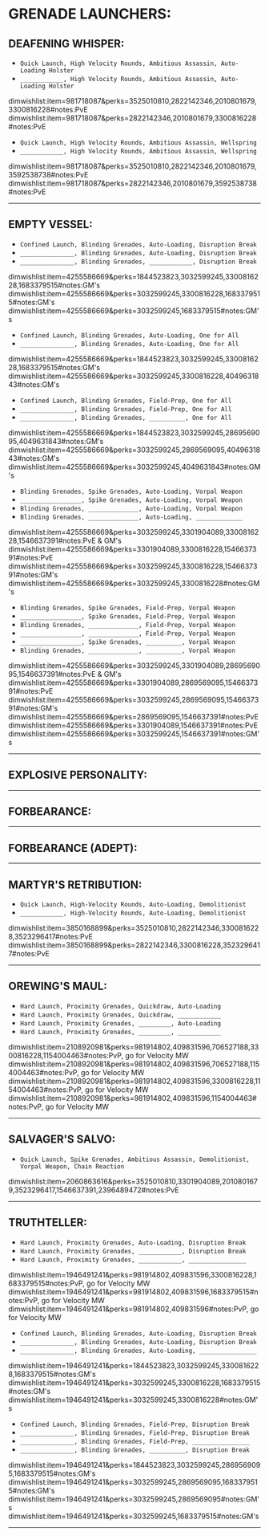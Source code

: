 # GRENADE LAUNCHERS:

## DEAFENING WHISPER:

-   `Quick Launch, High Velocity Rounds, Ambitious Assassin, Auto-Loading Holster`
-   `____________, High Velocity Rounds, Ambitious Assassin, Auto-Loading Holster`

dimwishlist:item=981718087&perks=3525010810,2822142346,2010801679,3300816228#notes:PvE  
dimwishlist:item=981718087&perks=2822142346,2010801679,3300816228#notes:PvE

-   `Quick Launch, High Velocity Rounds, Ambitious Assassin, Wellspring`
-   `____________, High Velocity Rounds, Ambitious Assassin, Wellspring`

dimwishlist:item=981718087&perks=3525010810,2822142346,2010801679,3592538738#notes:PvE  
dimwishlist:item=981718087&perks=2822142346,2010801679,3592538738#notes:PvE

---

## EMPTY VESSEL:

-   `Confined Launch, Blinding Grenades, Auto-Loading, Disruption Break`
-   `_______________, Blinding Grenades, Auto-Loading, Disruption Break`
-   `_______________, Blinding Grenades, ____________, Disruption Break`

dimwishlist:item=4255586669&perks=1844523823,3032599245,3300816228,1683379515#notes:GM's  
dimwishlist:item=4255586669&perks=3032599245,3300816228,1683379515#notes:GM's  
dimwishlist:item=4255586669&perks=3032599245,1683379515#notes:GM's

-   `Confined Launch, Blinding Grenades, Auto-Loading, One for All`
-   `_______________, Blinding Grenades, Auto-Loading, One for All`

dimwishlist:item=4255586669&perks=1844523823,3032599245,3300816228,1683379515#notes:GM's  
dimwishlist:item=4255586669&perks=3032599245,3300816228,4049631843#notes:GM's

-   `Confined Launch, Blinding Grenades, Field-Prep, One for All`
-   `_______________, Blinding Grenades, Field-Prep, One for All`
-   `_______________, Blinding Grenades, __________, One for All`

dimwishlist:item=4255586669&perks=1844523823,3032599245,2869569095,4049631843#notes:GM's  
dimwishlist:item=4255586669&perks=3032599245,2869569095,4049631843#notes:GM's  
dimwishlist:item=4255586669&perks=3032599245,4049631843#notes:GM's

-   `Blinding Grenades, Spike Grenades, Auto-Loading, Vorpal Weapon`
-   `_________________, Spike Grenades, Auto-Loading, Vorpal Weapon`
-   `Blinding Grenades, ______________, Auto-Loading, Vorpal Weapon`
-   `Blinding Grenades, ______________, Auto-Loading, _____________`

dimwishlist:item=4255586669&perks=3032599245,3301904089,3300816228,1546637391#notes:PvE & GM's  
dimwishlist:item=4255586669&perks=3301904089,3300816228,1546637391#notes:PvE  
dimwishlist:item=4255586669&perks=3032599245,3300816228,1546637391#notes:GM's  
dimwishlist:item=4255586669&perks=3032599245,3300816228#notes:GM's

-   `Blinding Grenades, Spike Grenades, Field-Prep, Vorpal Weapon`
-   `_________________, Spike Grenades, Field-Prep, Vorpal Weapon`
-   `Blinding Grenades, ______________, Field-Prep, Vorpal Weapon`
-   `_________________, ______________, Field-Prep, Vorpal Weapon`
-   `_________________, Spike Grenades, __________, Vorpal Weapon`
-   `Blinding Grenades, ______________, __________, Vorpal Weapon`

dimwishlist:item=4255586669&perks=3032599245,3301904089,2869569095,1546637391#notes:PvE & GM's  
dimwishlist:item=4255586669&perks=3301904089,2869569095,1546637391#notes:PvE  
dimwishlist:item=4255586669&perks=3032599245,2869569095,1546637391#notes:GM's  
dimwishlist:item=4255586669&perks=2869569095,1546637391#notes:PvE  
dimwishlist:item=4255586669&perks=3301904089,1546637391#notes:PvE  
dimwishlist:item=4255586669&perks=3032599245,1546637391#notes:GM's

---

## EXPLOSIVE PERSONALITY:

---

## FORBEARANCE:

---

## FORBEARANCE (ADEPT):

---

## MARTYR'S RETRIBUTION:

-   `Quick Launch, High-Velocity Rounds, Auto-Loading, Demolitionist`
-   `____________, High-Velocity Rounds, Auto-Loading, Demolitionist`

dimwishlist:item=3850168899&perks=3525010810,2822142346,3300816228,3523296417#notes:PvE  
dimwishlist:item=3850168899&perks=2822142346,3300816228,3523296417#notes:PvE

---

## OREWING'S MAUL:

-   `Hard Launch, Proximity Grenades, Quickdraw, Auto-Loading`
-   `Hard Launch, Proximity Grenades, Quickdraw, ____________`
-   `Hard Launch, Proximity Grenades, _________, Auto-Loading`
-   `Hard Launch, Proximity Grenades, _________, ____________`

dimwishlist:item=2108920981&perks=981914802,409831596,706527188,3300816228,1154004463#notes:PvP, go for Velocity MW  
dimwishlist:item=2108920981&perks=981914802,409831596,706527188,1154004463#notes:PvP, go for Velocity MW  
dimwishlist:item=2108920981&perks=981914802,409831596,3300816228,1154004463#notes:PvP, go for Velocity MW  
dimwishlist:item=2108920981&perks=981914802,409831596,1154004463#notes:PvP, go for Velocity MW

---

## SALVAGER'S SALVO:

-   `Quick Launch, Spike Grenades, Ambitious Assassin, Demolitionist, Vorpal Weapon, Chain Reaction`

dimwishlist:item=2060863616&perks=3525010810,3301904089,2010801679,3523296417,1546637391,2396489472#notes:PvE

---

## TRUTHTELLER:

-   `Hard Launch, Proximity Grenades, Auto-Loading, Disruption Break`
-   `Hard Launch, Proximity Grenades, ____________, Disruption Break`
-   `Hard Launch, Proximity Grenades, ____________, ________________`

dimwishlist:item=1946491241&perks=981914802,409831596,3300816228,1683379515#notes:PvP, go for Velocity MW  
dimwishlist:item=1946491241&perks=981914802,409831596,1683379515#notes:PvP, go for Velocity MW  
dimwishlist:item=1946491241&perks=981914802,409831596#notes:PvP, go for Velocity MW

-   `Confined Launch, Blinding Grenades, Auto-Loading, Disruption Break`
-   `_______________, Blinding Grenades, Auto-Loading, Disruption Break`
-   `_______________, Blinding Grenades, Auto-Loading, ________________`

dimwishlist:item=1946491241&perks=1844523823,3032599245,3300816228,1683379515#notes:GM's  
dimwishlist:item=1946491241&perks=3032599245,3300816228,1683379515#notes:GM's  
dimwishlist:item=1946491241&perks=3032599245,3300816228#notes:GM's

-   `Confined Launch, Blinding Grenades, Field-Prep, Disruption Break`
-   `_______________, Blinding Grenades, Field-Prep, Disruption Break`
-   `_______________, Blinding Grenades, Field-Prep, ________________`
-   `_______________, Blinding Grenades, __________, Disruption Break`

dimwishlist:item=1946491241&perks=1844523823,3032599245,2869569095,1683379515#notes:GM's  
dimwishlist:item=1946491241&perks=3032599245,2869569095,1683379515#notes:GM's  
dimwishlist:item=1946491241&perks=3032599245,2869569095#notes:GM's  
dimwishlist:item=1946491241&perks=3032599245,1683379515#notes:GM's

---
